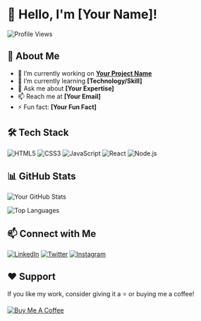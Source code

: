 # 👋 Hello, I'm [Your Name]!

![Profile Views](https://komarev.com/ghpvc/?username=your-username&label=Profile%20Views&color=0e75b6&style=flat)

## 🚀 About Me

- 🔭 I’m currently working on **[Your Project Name](https://github.com/your-username/your-project)**
- 🌱 I’m currently learning **[Technology/Skill]**
- 💬 Ask me about **[Your Expertise]**
- 📫 Reach me at **[Your Email]**
- ⚡ Fun fact: **[Your Fun Fact]**

## 🛠 Tech Stack

![HTML5](https://img.shields.io/badge/HTML5-E34F26?style=for-the-badge&logo=html5&logoColor=white)
![CSS3](https://img.shields.io/badge/CSS3-1572B6?style=for-the-badge&logo=css3&logoColor=white)
![JavaScript](https://img.shields.io/badge/JavaScript-F7DF1E?style=for-the-badge&logo=javascript&logoColor=black)
![React](https://img.shields.io/badge/React-61DAFB?style=for-the-badge&logo=react&logoColor=black)
![Node.js](https://img.shields.io/badge/Node.js-339933?style=for-the-badge&logo=nodedotjs&logoColor=white)

## 📊 GitHub Stats

![Your GitHub Stats](https://github-readme-stats.vercel.app/api?username=your-username&show_icons=true&theme=radical)

![Top Languages](https://github-readme-stats.vercel.app/api/top-langs/?username=your-username&layout=compact&theme=radical)

## 📫 Connect with Me

[![LinkedIn](https://img.shields.io/badge/LinkedIn-0A66C2?style=for-the-badge&logo=linkedin&logoColor=white)](https://linkedin.com/in/your-profile)
[![Twitter](https://img.shields.io/badge/Twitter-1DA1F2?style=for-the-badge&logo=twitter&logoColor=white)](https://twitter.com/your-profile)
[![Instagram](https://img.shields.io/badge/Instagram-E4405F?style=for-the-badge&logo=instagram&logoColor=white)](https://instagram.com/your-profile)

## ❤️ Support

If you like my work, consider giving it a ⭐ or buying me a coffee!

[![Buy Me A Coffee](https://img.shields.io/badge/Buy%20Me%20A%20Coffee-F7DF1E?style=for-the-badge&logo=buy-me-a-coffee&logoColor=black)](https://www.buymeacoffee.com/your-profile)

